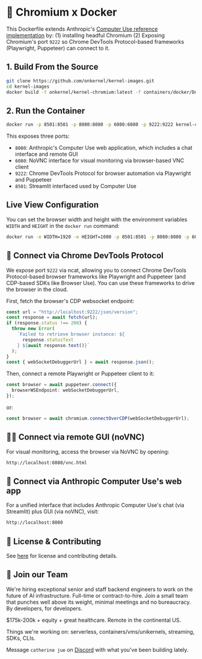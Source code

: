# 🐋 Chromium x Docker

This Dockerfile extends Anthropic's [Computer Use reference implementation](https://github.com/anthropics/anthropic-quickstarts/tree/main/computer-use-demo) by: (1) installing headful Chromium (2) Exposing Chromium's port `9222` so Chrome DevTools Protocol-based frameworks (Playwright, Puppeteer) can connect to it.

## 1. Build From the Source

```bash
git clone https://github.com/onkernel/kernel-images.git
cd kernel-images
docker build -t onkernel/kernel-chromium:latest -f containers/docker/Dockerfile .
```

## 2. Run the Container

```bash
docker run -p 8501:8501 -p 8080:8080 -p 6080:6080 -p 9222:9222 kernel-chromium
```

This exposes three ports:

- `8080`: Anthropic's Computer Use web application, which includes a chat interface and remote GUI
- `6080`: NoVNC interface for visual monitoring via browser-based VNC client
- `9222`: Chrome DevTools Protocol for browser automation via Playwright and Puppeteer
- `8501`: Streamlit interfaced used by Computer Use

## Live View Configuration
You can set the browser width and height with the environment variables `WIDTH` and `HEIGHT` in the `docker run` command:

```bash
docker run -e WIDTH=1920 -e HEIGHT=1080 -p 8501:8501 -p 8080:8080 -p 6080:6080 -p 9222:9222 kernel-chromium
```

## 👾 Connect via Chrome DevTools Protocol

We expose port `9222` via ncat, allowing you to connect Chrome DevTools Protocol-based browser frameworks like Playwright and Puppeteer (and CDP-based SDKs like Browser Use). You can use these frameworks to drive the browser in the cloud.

First, fetch the browser's CDP websocket endpoint:

```typescript
const url = "http://localhost:9222/json/version";
const response = await fetch(url);
if (response.status !== 200) {
  throw new Error(
    `Failed to retrieve browser instance: ${
      response.statusText
    } ${await response.text()}`
  );
}
const { webSocketDebuggerUrl } = await response.json();
```

Then, connect a remote Playwright or Puppeteer client to it:

```typescript
const browser = await puppeteer.connect({
  browserWSEndpoint: webSocketDebuggerUrl,
});
```

or:

```typescript
const browser = await chromium.connectOverCDP(webSocketDebuggerUrl);
```

## 🧑‍💻 Connect via remote GUI (noVNC)

For visual monitoring, access the browser via NoVNC by opening:

```bash
http://localhost:6080/vnc.html
```

## 🛜 Connect via Anthropic Computer Use's web app

For a unified interface that includes Anthropic Computer Use's chat (via Streamlit) plus GUI (via noVNC), visit:

```bash
http://localhost:8080
```

## 🤝 License & Contributing
See [here](/README.md) for license and contributing details.

## 🏅 Join our Team
We're hiring exceptional senior and staff backend engineers to work on the future of AI infrastructure. Full-time or contract-to-hire. Join a small team that punches well above its weight, minimal meetings and no bureaucracy. By developers, for developers.

$175k-200k + equity + great healthcare. Remote in the continental US.

Things we're working on: serverless, containers/vms/unikernels, streaming, SDKs, CLIs.

Message `catherine jue` on [Discord](https://discord.gg/FBrveQRcud) with what you've been building lately.
